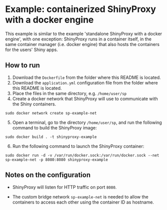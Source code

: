 # Example: containerized ShinyProxy with a docker engine

This example is similar to the example 'standalone ShinyProxy with a docker engine', with one exception:
ShinyProxy runs in a container itself, in the same container manager (i.e. docker engine) that also hosts
the containers for the users' Shiny apps.

## How to run

1. Download the `Dockerfile` from the folder where this README is located.
2. Download the `application.yml` configuration file from the folder where this README is located.
3. Place the files in the same directory, e.g. `/home/user/sp`
4. Create a docker network that ShinyProxy will use to communicate with the Shiny containers.

`sudo docker network create sp-example-net`

5. Open a terminal, go to the directory `/home/user/sp`, and run the following command to build the ShinyProxy image:

`sudo docker build . -t shinyproxy-example`

6. Run the following command to launch the ShinyProxy container:

`sudo docker run -d -v /var/run/docker.sock:/var/run/docker.sock --net sp-example-net -p 8080:8080 shinyproxy-example`

## Notes on the configuration

* ShinyProxy will listen for HTTP traffic on port `8080`.

* The custom bridge network `sp-example-net` is needed to allow the containers to access each other using
the container ID as hostname.